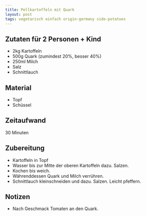 ```yaml
---
title: Pellkartoffeln mit Quark
layout: post
tags: vegetarisch einfach origin-germany side-potatoes
---
```

## Zutaten für 2 Personen + Kind
 * 2kg Kartoffeln
 * 500g Quark (zumindest 20%, besser 40%)
 * 250ml Milch
 * Salz
 * Schnittlauch

## Material
 * Topf
 * Schüssel

## Zeitaufwand
 30 Minuten

## Zubereitung
 * Kartoffeln in Topf
 * Wasser bis zur Mitte der oberen Kartoffeln dazu. Salzen.
 * Kochen bis weich.
 * Währenddessen Quark und Milch verrühren.
 * Schnittlauch kleinschneiden und dazu. Salzen. Leicht pfeffern.

## Notizen
 * Nach Geschmack Tomaten an den Quark.
